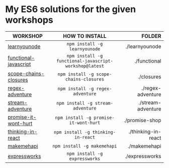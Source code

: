 # My ES6 solutions for the given workshops

| WORKSHOP         |  HOW TO INSTALL       | FOLDER                     |
| ------------- |:-------------:| --------------------------:|
|[learnyounode](https://github.com/workshopper/learnyounode/blob/master/README.md)|`npm install -g learnyounode` |./learnyounode |
|[functional-javascript](https://github.com/timoxley/functional-javascript-workshop/blob/master/Readme.md)|`npm install -g functional-javascript-workshop@latest` | ./functional|
|[scope-chains-closures](https://github.com/jesstelford/scope-chains-closures/blob/master/README.md)|`npm install -g scope-chains-closures` |./closures |
|[regex-adventure](https://github.com/substack/regex-adventure)|`npm install -g regex-adventure` |./regex-adventure|
|[stream-adventure](https://github.com/substack/stream-adventure)| `npm install -g stream-adventure`| ./stream-adventure|
| [promise-it-wont-hurt](https://github.com/stevekane/promise-it-wont-hurt)|`npm install -g promise-it-wont-hurt`|  ./promise-shop  |
| [thinking-in-react](https://github.com/asbjornenge/thinking-in-react)| `npm install -g thinking-in-react` | ./thinking-in-react |
| [makemehapi](https://github.com/hapijs/makemehapi)| `npm install -g makemehapi` | ./makemehapi |
| [expressworks](https://github.com/azat-co/expressworks)| `npm install -g expressworks` | ./expressworks |
